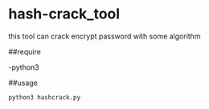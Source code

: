 # hash-crack_tool
this tool can crack encrypt password with some algorithm


##require

-python3


##usage

```terminal
python3 hashcrack.py
```
